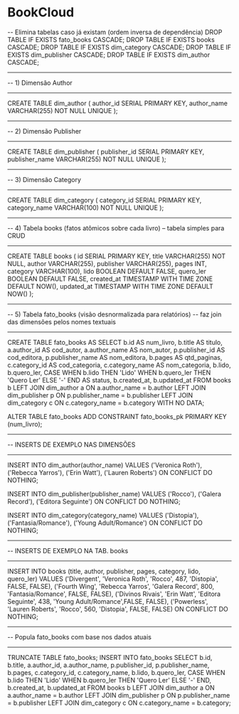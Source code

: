 # BookCloud


-- Elimina tabelas caso já existam (ordem inversa de dependência)
DROP TABLE IF EXISTS fato_books CASCADE;
DROP TABLE IF EXISTS books CASCADE;
DROP TABLE IF EXISTS dim_category CASCADE;
DROP TABLE IF EXISTS dim_publisher CASCADE;
DROP TABLE IF EXISTS dim_author CASCADE;

-- --------------------------------------------------------------------
-- 1) Dimensão Author
-- --------------------------------------------------------------------
CREATE TABLE dim_author (
    author_id   SERIAL PRIMARY KEY,
    author_name VARCHAR(255) NOT NULL UNIQUE
);

-- --------------------------------------------------------------------
-- 2) Dimensão Publisher
-- --------------------------------------------------------------------
CREATE TABLE dim_publisher (
    publisher_id   SERIAL PRIMARY KEY,
    publisher_name VARCHAR(255) NOT NULL UNIQUE
);

-- --------------------------------------------------------------------
-- 3) Dimensão Category
-- --------------------------------------------------------------------
CREATE TABLE dim_category (
    category_id   SERIAL PRIMARY KEY,
    category_name VARCHAR(100) NOT NULL UNIQUE
);

-- --------------------------------------------------------------------
-- 4) Tabela books (fatos atômicos sobre cada livro) – tabela simples para CRUD
-- --------------------------------------------------------------------
CREATE TABLE books (
    id          SERIAL PRIMARY KEY,
    title       VARCHAR(255) NOT NULL,
    author      VARCHAR(255),
    publisher   VARCHAR(255),
    pages       INT,
    category    VARCHAR(100),
    lido        BOOLEAN    DEFAULT FALSE,
    quero_ler   BOOLEAN    DEFAULT FALSE,
    created_at  TIMESTAMP WITH TIME ZONE DEFAULT NOW(),
    updated_at  TIMESTAMP WITH TIME ZONE DEFAULT NOW()
);

-- --------------------------------------------------------------------
-- 5) Tabela fato_books (visão desnormalizada para relatórios)
--    faz join das dimensões pelos nomes textuais
-- --------------------------------------------------------------------
CREATE TABLE fato_books AS
SELECT
    b.id            AS num_livro,
    b.title         AS titulo,
    a.author_id     AS cod_autor,
    a.author_name   AS nom_autor,
    p.publisher_id  AS cod_editora,
    p.publisher_name AS nom_editora,
    b.pages         AS qtd_paginas,
    c.category_id   AS cod_categoria,
    c.category_name AS nom_categoria,
    b.lido,
    b.quero_ler,
    CASE
      WHEN b.lido THEN 'Lido'
      WHEN b.quero_ler THEN 'Quero Ler'
      ELSE '-'
    END AS status,
    b.created_at,
    b.updated_at
FROM books b
LEFT JOIN dim_author    a ON a.author_name    = b.author
LEFT JOIN dim_publisher p ON p.publisher_name = b.publisher
LEFT JOIN dim_category  c ON c.category_name  = b.category
WITH NO DATA;

ALTER TABLE fato_books
  ADD CONSTRAINT fato_books_pk PRIMARY KEY (num_livro);

-- --------------------------------------------------------------------
-- INSERTS DE EXEMPLO NAS DIMENSÕES
-- --------------------------------------------------------------------
INSERT INTO dim_author(author_name)
  VALUES
    ('Veronica Roth'),
    ('Rebecca Yarros'),
    ('Erin Watt'),
    ('Lauren Roberts')
ON CONFLICT DO NOTHING;

INSERT INTO dim_publisher(publisher_name)
  VALUES
    ('Rocco'),
    ('Galera Record'),
    ('Editora Seguinte')
ON CONFLICT DO NOTHING;

INSERT INTO dim_category(category_name)
  VALUES
    ('Distopia'),
    ('Fantasia/Romance'),
    ('Young Adult/Romance')
ON CONFLICT DO NOTHING;

-- --------------------------------------------------------------------
-- INSERTS DE EXEMPLO NA TAB. books
-- --------------------------------------------------------------------
INSERT INTO books (title, author, publisher, pages, category, lido, quero_ler)
VALUES
  ('Divergent',       'Veronica Roth',  'Rocco',            487, 'Distopia',          FALSE, FALSE),
  ('Fourth Wing',     'Rebecca Yarros', 'Galera Record',    800, 'Fantasia/Romance',  FALSE, FALSE),
  ('Divinos Rivais',  'Erin Watt',      'Editora Seguinte', 438, 'Young Adult/Romance',FALSE, FALSE),
  ('Powerless',       'Lauren Roberts', 'Rocco',            560, 'Distopia',          FALSE, FALSE)
ON CONFLICT DO NOTHING;

-- --------------------------------------------------------------------
-- Popula fato_books com base nos dados atuais
-- --------------------------------------------------------------------
TRUNCATE TABLE fato_books;
INSERT INTO fato_books
SELECT
    b.id,
    b.title,
    a.author_id,
    a.author_name,
    p.publisher_id,
    p.publisher_name,
    b.pages,
    c.category_id,
    c.category_name,
    b.lido,
    b.quero_ler,
    CASE
      WHEN b.lido THEN 'Lido'
      WHEN b.quero_ler THEN 'Quero Ler'
      ELSE '-'
    END,
    b.created_at,
    b.updated_at
FROM books b
LEFT JOIN dim_author    a ON a.author_name    = b.author
LEFT JOIN dim_publisher p ON p.publisher_name = b.publisher
LEFT JOIN dim_category  c ON c.category_name  = b.category;
